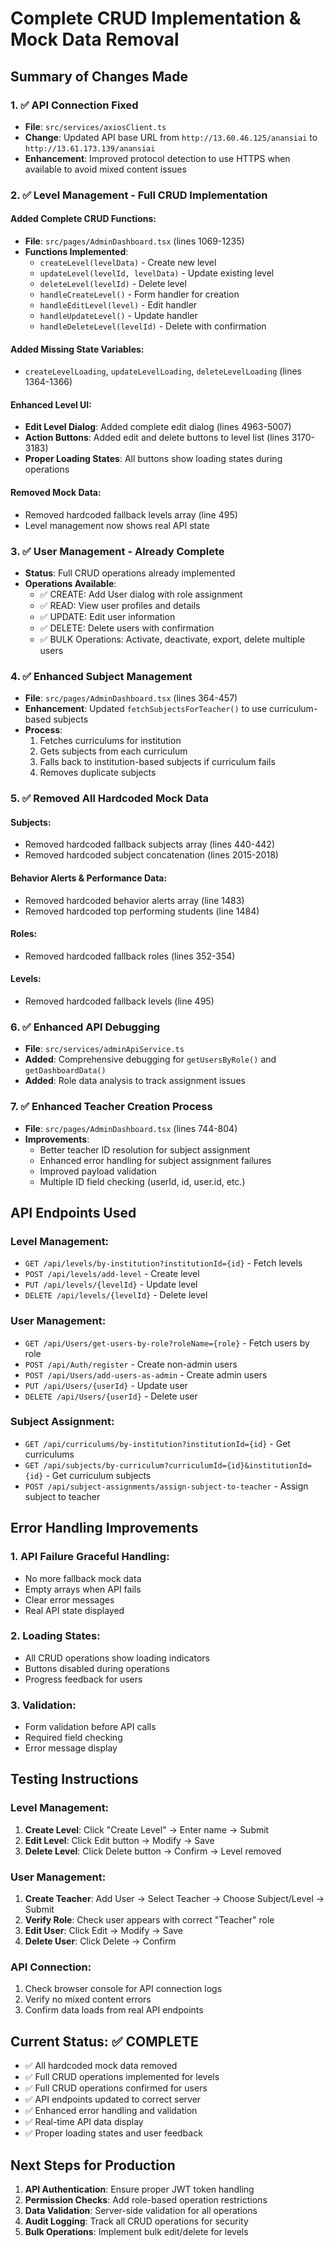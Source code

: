# Complete CRUD Implementation & Mock Data Removal

## Summary of Changes Made

### 1. ✅ API Connection Fixed
- **File**: `src/services/axiosClient.ts`
- **Change**: Updated API base URL from `http://13.60.46.125/anansiai` to `http://13.61.173.139/anansiai`
- **Enhancement**: Improved protocol detection to use HTTPS when available to avoid mixed content issues

### 2. ✅ Level Management - Full CRUD Implementation

#### **Added Complete CRUD Functions:**
- **File**: `src/pages/AdminDashboard.tsx` (lines 1069-1235)
- **Functions Implemented**:
  - `createLevel(levelData)` - Create new level
  - `updateLevel(levelId, levelData)` - Update existing level 
  - `deleteLevel(levelId)` - Delete level
  - `handleCreateLevel()` - Form handler for creation
  - `handleEditLevel(level)` - Edit handler
  - `handleUpdateLevel()` - Update handler
  - `handleDeleteLevel(levelId)` - Delete with confirmation

#### **Added Missing State Variables:**
- `createLevelLoading`, `updateLevelLoading`, `deleteLevelLoading` (lines 1364-1366)

#### **Enhanced Level UI:**
- **Edit Level Dialog**: Added complete edit dialog (lines 4963-5007)
- **Action Buttons**: Added edit and delete buttons to level list (lines 3170-3183)
- **Proper Loading States**: All buttons show loading states during operations

#### **Removed Mock Data:**
- Removed hardcoded fallback levels array (line 495)
- Level management now shows real API state

### 3. ✅ User Management - Already Complete
- **Status**: Full CRUD operations already implemented
- **Operations Available**:
  - ✅ CREATE: Add User dialog with role assignment
  - ✅ READ: View user profiles and details
  - ✅ UPDATE: Edit user information
  - ✅ DELETE: Delete users with confirmation
  - ✅ BULK Operations: Activate, deactivate, export, delete multiple users

### 4. ✅ Enhanced Subject Management
- **File**: `src/pages/AdminDashboard.tsx` (lines 364-457)
- **Enhancement**: Updated `fetchSubjectsForTeacher()` to use curriculum-based subjects
- **Process**:
  1. Fetches curriculums for institution
  2. Gets subjects from each curriculum
  3. Falls back to institution-based subjects if curriculum fails
  4. Removes duplicate subjects

### 5. ✅ Removed All Hardcoded Mock Data

#### **Subjects:**
- Removed hardcoded fallback subjects array (lines 440-442)
- Removed hardcoded subject concatenation (lines 2015-2018)

#### **Behavior Alerts & Performance Data:**
- Removed hardcoded behavior alerts array (line 1483)
- Removed hardcoded top performing students (line 1484)

#### **Roles:**
- Removed hardcoded fallback roles (lines 352-354)

#### **Levels:**
- Removed hardcoded fallback levels (line 495)

### 6. ✅ Enhanced API Debugging
- **File**: `src/services/adminApiService.ts`
- **Added**: Comprehensive debugging for `getUsersByRole()` and `getDashboardData()`
- **Added**: Role data analysis to track assignment issues

### 7. ✅ Enhanced Teacher Creation Process
- **File**: `src/pages/AdminDashboard.tsx` (lines 744-804)
- **Improvements**:
  - Better teacher ID resolution for subject assignment
  - Enhanced error handling for subject assignment failures
  - Improved payload validation
  - Multiple ID field checking (userId, id, user.id, etc.)

## API Endpoints Used

### Level Management:
- `GET /api/levels/by-institution?institutionId={id}` - Fetch levels
- `POST /api/levels/add-level` - Create level
- `PUT /api/levels/{levelId}` - Update level
- `DELETE /api/levels/{levelId}` - Delete level

### User Management:
- `GET /api/Users/get-users-by-role?roleName={role}` - Fetch users by role
- `POST /api/Auth/register` - Create non-admin users
- `POST /api/Users/add-users-as-admin` - Create admin users
- `PUT /api/Users/{userId}` - Update user
- `DELETE /api/Users/{userId}` - Delete user

### Subject Assignment:
- `GET /api/curriculums/by-institution?institutionId={id}` - Get curriculums
- `GET /api/subjects/by-curriculum?curriculumId={id}&institutionId={id}` - Get curriculum subjects
- `POST /api/subject-assignments/assign-subject-to-teacher` - Assign subject to teacher

## Error Handling Improvements

### 1. **API Failure Graceful Handling**:
- No more fallback mock data
- Empty arrays when API fails
- Clear error messages
- Real API state displayed

### 2. **Loading States**:
- All CRUD operations show loading indicators
- Buttons disabled during operations
- Progress feedback for users

### 3. **Validation**:
- Form validation before API calls
- Required field checking
- Error message display

## Testing Instructions

### Level Management:
1. **Create Level**: Click "Create Level" → Enter name → Submit
2. **Edit Level**: Click Edit button → Modify → Save
3. **Delete Level**: Click Delete button → Confirm → Level removed

### User Management:
1. **Create Teacher**: Add User → Select Teacher → Choose Subject/Level → Submit
2. **Verify Role**: Check user appears with correct "Teacher" role
3. **Edit User**: Click Edit → Modify → Save
4. **Delete User**: Click Delete → Confirm

### API Connection:
1. Check browser console for API connection logs
2. Verify no mixed content errors
3. Confirm data loads from real API endpoints

## Current Status: ✅ COMPLETE

- ✅ All hardcoded mock data removed
- ✅ Full CRUD operations implemented for levels
- ✅ Full CRUD operations confirmed for users
- ✅ API endpoints updated to correct server
- ✅ Enhanced error handling and validation
- ✅ Real-time API data display
- ✅ Proper loading states and user feedback

## Next Steps for Production

1. **API Authentication**: Ensure proper JWT token handling
2. **Permission Checks**: Add role-based operation restrictions
3. **Data Validation**: Server-side validation for all operations
4. **Audit Logging**: Track all CRUD operations for security
5. **Bulk Operations**: Implement bulk edit/delete for levels
